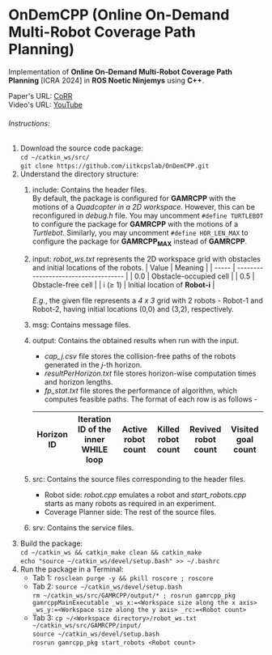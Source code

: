 # OnDemCPP (Online On-Demand Multi-Robot Coverage Path Planning)
Implementation of **Online On-Demand Multi-Robot Coverage Path Planning** [ICRA 2024] in **ROS Noetic Ninjemys** using **C++**.

Paper's URL: [CoRR](https://arxiv.org/abs/2303.00047)<br/>
Video's URL: [YouTube](https://www.youtube.com/watch?v=5nhysTTp2Fw)

###### Instructions:

1.  Download the source code package:<br/> 
    `cd ~/catkin_ws/src/`<br/> 
    `git clone https://github.com/iitkcpslab/OnDemCPP.git`
2.  Understand the directory structure:<br/> 
    1.  include: Contains the header files.<br/> 
        By default, the package is configured for **GAMRCPP** with the motions of a *Quadcopter in a 2D workspace*. However, this can be reconfigured in *debug.h* file. You may uncomment `#define TURTLEBOT` to configure the package for **GAMRCPP** with the motions of a *Turtlebot*. Similarly, you may uncomment `#define HOR_LEN_MAX` to configure the package for **GAMRCPP<sub>MAX</sub>** instead of **GAMRCPP**. 
    2.  input: *robot_ws.txt* represents the 2D workspace grid with obstacles and initial locations of the robots. 
         | Value      | Meaning                              |
         | -----      | ------------------------------------ |
         | 0.0        | Obstacle-occupied cell               |
         | 0.5        | Obstacle-free cell                   |
         | i (&ge; 1) | Initial location of **Robot-i**      |

        *E.g.*, the given file represents a *4 x 3* grid with 2 robots - Robot-1 and Robot-2, having initial locations (0,0) and (3,2), respectively. 
    3.  msg: Contains message files. 
    4.  output: Contains the obtained results when run with the input. 
        * *cap_j.csv* file stores the collision-free paths of the robots generated in the *j*-th horizon. 
        * *resultPerHorizon.txt* file stores horizon-wise computation times and horizon lengths. 
        * *fp_stat.txt* file stores the performance of algorithm, which computes feasible paths. The format of each row is as follows -

        | Horizon ID | Iteration ID of the inner WHILE loop | Active robot count | Killed robot count | Revived robot count | Visited goal count |
        | ---------- | ------------------------------------ | ------------------ | ------------------ | ------------------- | ------------------ |
    5.  src: Contains the source files corresponding to the header files. 
        * Robot side: *robot.cpp* emulates a robot and *start_robots.cpp* starts as many robots as required in an experiment. 
        * Coverage Planner side: The rest of the source files. 
    6.  srv: Contains the service files. 
3.  Build the package:<br/> 
    `cd ~/catkin_ws && catkin_make clean && catkin_make`<br/>
    `echo "source ~/catkin_ws/devel/setup.bash" >> ~/.bashrc`
4.  Run the package in a Terminal:
    -   Tab 1:
        `rosclean purge -y && pkill roscore ; roscore`
    -   Tab 2:
        `source ~/catkin_ws/devel/setup.bash`<br/> 
        `rm ~/catkin_ws/src/GAMRCPP/output/* ; rosrun gamrcpp_pkg gamrcppMainExecutable _ws_x:=<Workspace size along the x axis> _ws_y:=<Workspace size along the y axis> _rc:=<Robot count>`
    -   Tab 3:
        `cp ~/<Workspace directory>/robot_ws.txt ~/catkin_ws/src/GAMRCPP/input/`<br/> 
        `source ~/catkin_ws/devel/setup.bash`<br/> 
        `rosrun gamrcpp_pkg start_robots <Robot count>`

<!--##### Gazebo simulation videos with quadcopters using PX4
*   In 2D workspaces -

    https://user-images.githubusercontent.com/17489756/181875418-7d6f449d-bd06-4b48-8321-0521ec531a89.mp4

    https://user-images.githubusercontent.com/17489756/181875451-d613dc90-03b5-4e05-b1c5-5a790d403a5a.mp4

    https://user-images.githubusercontent.com/17489756/181875595-c9b6b367-5d6a-4e79-bd45-810cdf6dcf3e.mp4

    https://user-images.githubusercontent.com/17489756/181875617-02f9eb41-d5e0-4f2c-af8f-d373546cc3d3.mp4

    https://user-images.githubusercontent.com/17489756/181875620-ef5362e4-7c2c-41bf-853a-122709114350.mp4

*   In 3D workspace -

    https://user-images.githubusercontent.com/17489756/181875811-8d1fc5cb-4623-4117-93f5-34f89d61f9e1.mp4-->
